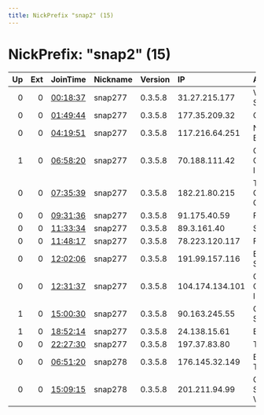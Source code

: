 ```yaml
---
title: NickPrefix "snap2" (15)
---
```


# NickPrefix: "snap2" (15)

|   Up |   Ext | JoinTime                                                                                            | Nickname   | Version   | IP              | AS                               | CC   |   ORp |   Dirp | OS    | Contact   |   eFamMembers |
|-----:|------:|:----------------------------------------------------------------------------------------------------|:-----------|:----------|:----------------|:---------------------------------|:-----|------:|-------:|:------|:----------|--------------:|
|    0 |     0 | [00:18:37](https://metrics.torproject.org/rs.html#details/5A035CB0BB11A99B9E07C026E6537E94EDA3EE5C) | snap277    | 0.3.5.8   | 31.27.215.177   | Vodafone Italia S.p.A.           | it   | 39137 |      0 | Linux | None      |             1 |
|    0 |     0 | [01:49:44](https://metrics.torproject.org/rs.html#details/76F654E2329DE17058D5A3342F41E10412FC80D9) | snap277    | 0.3.5.8   | 177.35.209.32   | CLARO S.A.                       | br   | 46633 |      0 | Linux | None      |             1 |
|    0 |     0 | [04:19:51](https://metrics.torproject.org/rs.html#details/D29379E1894AD3E0C735DBF3521BC9B9DE10CAEB) | snap277    | 0.3.5.8   | 117.216.64.251  | National Internet Backbone       | in   | 33317 |      0 | Linux | None      |             1 |
|    1 |     0 | [06:58:20](https://metrics.torproject.org/rs.html#details/D2F330F458E1AA4C75E91EBF7539B4989888E737) | snap277    | 0.3.5.8   | 70.188.111.42   | Cox Communications Inc.          | us   | 38447 |      0 | Linux | None      |             1 |
|    0 |     0 | [07:35:39](https://metrics.torproject.org/rs.html#details/F23A5DF7137DD827C406517B4B7017BC3B33EE5A) | snap277    | 0.3.5.8   | 182.21.80.215   | TOKAI Communications Corporation | jp   | 45723 |      0 | Linux | None      |             1 |
|    0 |     0 | [09:31:36](https://metrics.torproject.org/rs.html#details/7F1E31974CACDB33D83CF1E48D3127B7A19E76DB) | snap277    | 0.3.5.8   | 91.175.40.59    | Free SAS                         | fr   | 37473 |      0 | Linux | None      |             1 |
|    0 |     0 | [11:33:34](https://metrics.torproject.org/rs.html#details/AE8E9C0F8073494C37F2784EBBB794C851C14758) | snap277    | 0.3.5.8   | 89.3.161.40     | SFR SA                           | fr   | 39515 |      0 | Linux | None      |             1 |
|    0 |     0 | [11:48:17](https://metrics.torproject.org/rs.html#details/99DAA49C0E9DEED0301161AC413433FEA821E324) | snap277    | 0.3.5.8   | 78.223.120.117  | Free SAS                         | fr   | 40919 |      0 | Linux | None      |             1 |
|    0 |     0 | [12:02:06](https://metrics.torproject.org/rs.html#details/8BDFA1DA8D22F639BE369B150E1EAA6509F68F65) | snap277    | 0.3.5.8   | 191.99.157.116  | Ecuadortelecom S.A.              | ec   | 34367 |      0 | Linux | None      |             1 |
|    0 |     0 | [12:31:37](https://metrics.torproject.org/rs.html#details/2FA78588F78CF81CFF2D09DAC4152CEFF8E27885) | snap277    | 0.3.5.8   | 104.174.134.101 | Charter Communications Inc       | us   | 38469 |      0 | Linux | None      |             1 |
|    1 |     0 | [15:00:30](https://metrics.torproject.org/rs.html#details/5FCDB4A8989D5C5A18B481040224ABD500C9E4D6) | snap277    | 0.3.5.8   | 90.163.245.55   | Orange Espagne SA                | es   | 46401 |      0 | Linux | None      |             1 |
|    1 |     0 | [18:52:14](https://metrics.torproject.org/rs.html#details/A837D7E284813968881AF1B02377D40C49181D5E) | snap277    | 0.3.5.8   | 24.138.15.61    | EastLink                         | ca   | 46705 |      0 | Linux | None      |             1 |
|    0 |     0 | [22:27:30](https://metrics.torproject.org/rs.html#details/3D6A140176063B1CB9CD54764A7073D0FD95FB9C) | snap277    | 0.3.5.8   | 197.37.83.80    | TE-AS                            | eg   | 38279 |      0 | Linux | None      |             1 |
|    0 |     0 | [06:51:20](https://metrics.torproject.org/rs.html#details/7CBA642F181E29A8276E1B50F45E1A6D0B14BD48) | snap278    | 0.3.5.8   | 176.145.32.149  | Bouygues Telecom SA              | fr   | 43293 |      0 | Linux | None      |             1 |
|    0 |     0 | [15:09:15](https://metrics.torproject.org/rs.html#details/94D57FF6544A574918CFD3E98F7C0FFF3DD9248A) | snap278    | 0.3.5.8   | 201.211.94.99   | CANTV Servicios, Venezuela       | ve   | 37309 |      0 | Linux | None      |             1 |

